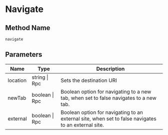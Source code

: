 # Navigate

## Method Name

`navigate`

## Parameters

| Name     | Type           | Description                         |
| -------- | -------------  | ----------------------------------- |
| location | string \| Rpc  | Sets the destination URI            |
| newTab   | boolean \| Rpc | Boolean option for navigating to a new tab, when set to false navigates to a new tab. |
| external | boolean \| Rpc | Boolean option for navigating to an external site, when set to false navigates to an external site.|
